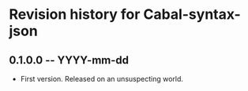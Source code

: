 # Revision history for Cabal-syntax-json

## 0.1.0.0 -- YYYY-mm-dd

* First version. Released on an unsuspecting world.
